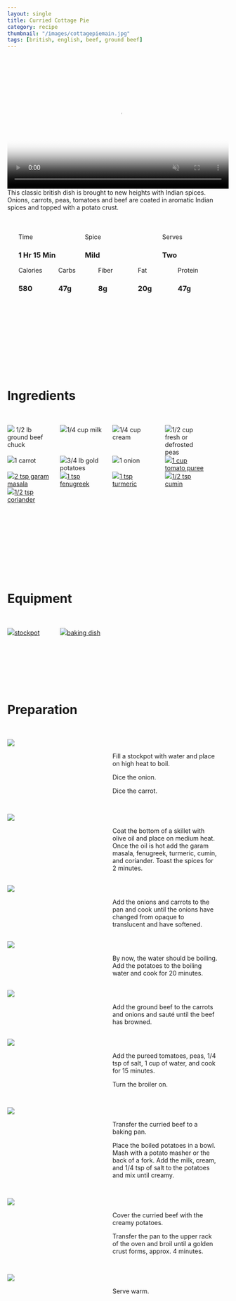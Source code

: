 ```yaml
---
layout: single
title: Curried Cottage Pie
category: recipe
thumbnail: "/images/cottagepiemain.jpg"
tags: [british, english, beef, ground beef]
---
```

<div id="spacer"></div>

<div id="backgroundvideo">
  <video width="100%" autoplay loop muted class="banner__video" poster="/images/cottagepiemain.jpg">
  <source src="/images/moussaka.mp4" type="video/mp4"></video>
</div>

<div id="recipedescription">
This classic british dish is brought to new heights with Indian spices. Onions, carrots, peas, tomatoes and beef are coated in aromatic Indian spices and topped with a potato crust.
<div id="spacer"></div>

<div id= "recipedetails">
<div id= "time"> Time </div>
<div id= "spice"> Spice </div>
<div id= "serves"> Serves </div>
</div>

<div id= "recipedetails">
<div id= "time"><h3> 1 Hr 15 Min</h3> </div>
<div id= "spice"><h3> Mild</h3> </div>
<div id= "serves"><h3> Two </h3> </div>
</div>

<div id="spacer"></div>

<div id= "nutrition">
<div id="calories"> Calories </div>
<div id="carbs"> Carbs </div>
<div id="fiber"> Fiber </div>
<div id="fat"> Fat </div>
<div id="protein"> Protein </div>
</div>

<div id= "nutrition">
<div id="calories"><h3> 580 </h3> </div>
<div id="carbs"><h3> 47g</h3> </div>
<div id="fiber"><h3> 8g</h3> </div>
<div id="fat"><h3> 20g</h3> </div>
<div id="protein"><h3> 47g</h3> </div>
</div>

<div id= "ingredienthdr">
<h1>Ingredients</h1>
</div>

<div id="ingredients">
<div id="ingredientone"><img src="/images/groundbeef.jpeg"/> 1/2 lb ground beef chuck </div>
<div id="ingredienttwo"><img src="/images/peas.jpeg"/>1/4 cup milk</div>
<div id="ingredientthree"><img src="/images/carrot.jpeg"/>1/4 cup cream</div>
<div id="ingredientfour"><img src="/images/peas.jpeg"/>1/2 cup fresh or defrosted peas</div>
</div>

<div id="ingredients">
<div id="ingredientone"><img src="/images/carrot.jpeg"/>1 carrot</div>
<div id="ingredienttwo"><img src="/images/goldpotatoes.jpeg"/>3/4 lb gold potatoes</div>
<div id="ingredientthree"><img src="/images/onion.jpeg"/>1 onion</div>
<div id="ingredientfour"><a href="https://www.amazon.com/Cento-Tomato-Puree-28-Ounce-Cans/dp/B001SAWI38/ref=as_li_ss_tl?s=grocery&ie=UTF8&qid=1482333195&sr=1-3&keywords=cento+tomato&linkCode=ll1&tag=cilalime09-20&linkId=ccb14c2a0715f68ddd77ec1f32cb0670"><img src="/images/tomatopuree.jpeg"/>1 cup tomato puree</a></div>
</div>

<div id="ingredients">
<div id="ingredientone"><a href=""><img src="/images/garammasala.jpeg"/>2 tsp garam masala</a></div>
<div id="ingredienttwo"><a href=""><img src="/images/fenugreek.jpeg"/>1 tsp fenugreek</a></div>
<div id="ingredientthree"><a href=""><img src="/images/turmeric.jpeg"/>1 tsp turmeric</a></div>
<div id="ingredientfour"><a href=""><img src="/images/groundcumin.jpeg"/>1/2 tsp cumin</a></div>
</div>

<div id="ingredients">
<div id="ingredientone"><a href="b"><img src="/images/groundcoriander.jpeg"/>1/2 tsp coriander</a></div>
</div>

<div id= "equipmenthdr">
<h1>Equipment</h1>
</div>

<div id="equipment">
<div id="equipmentone"><a href="https://www.amazon.com/Creuset-Signature-Round-French-Truffle/dp/B0076NOFSC/ref=as_li_ss_tl?s=kitchen&rps=1&ie=UTF8&qid=1481598867&sr=1-38&keywords=le+creuset&refinements=p_85:2470955011&th=1&linkCode=ll1&tag=cilalime09-20&linkId=9987204213f6c7ac4d1e12889972e623"><img src="/images/stockpot.jpeg"/>stockpot </a></div>
<div id="equipmenttwo"><a href="https://www.amazon.com/Emile-Henry-Ruffled-Pie-Dish/dp/B00T4ANGGM/ref=as_li_ss_tl?rps=1&ie=UTF8&qid=1482369145&sr=8-16&keywords=emile+henry+baking+dish&refinements=p_85:2470955011&th=1&linkCode=ll1&tag=cilalime09-20&linkId=c5ed42d9b8321456f660c50b43419fe4"><img src="/images/piedish.jpeg"/>baking dish </a></div>
</div>

<div id="preparation">
<h1>Preparation</h1>
</div>

<div id="instruction">
<div id="image"><img src="/images/cottagepie1.jpeg"/> </div>
<div id="step">Fill a stockpot with water and place on high heat to boil.
<p>Dice the onion.</p>
<p> Dice the carrot.</p></div>
</div>

<div id="instruction">
<div id="image"><img src="/images/cottagepie2.jpeg"/> </div>
<div id="step">Coat the bottom of a skillet with olive oil and place on medium heat. Once the oil is hot add the garam masala, fenugreek, turmeric, cumin, and coriander. Toast the spices for 2 minutes.</div>
</div>

<div id="instruction">
<div id="image"><img src="/images/cottagepie3.jpeg"/> </div>
<div id="step">Add the onions and carrots to the pan and cook until the onions have changed from opaque to translucent and have softened.</div>
</div>

<div id="instruction">
<div id="image"><img src="/images/cottagepie4.jpeg"/> </div>
<div id="step">By now, the water should be boiling. Add the potatoes to the boiling water and cook for 20 minutes.</div>
</div>

<div id="instruction">
<div id="image"><img src="/images/cottagepie5.jpeg"/> </div>
<div id="step">Add the ground beef to the carrots and onions and sauté until the beef has browned.</div>
</div>

<div id="instruction">
<div id="image"><img src="/images/cottagepie6.jpeg"/> </div>
<div id="step">Add the pureed tomatoes, peas, 1/4 tsp of salt, 1 cup of water, and cook for 15 minutes.
<p>Turn the broiler on.</p></div>
</div>

<div id="instruction">
<div id="image"><img src="/images/cottagepie7.jpeg"/> </div>
<div id="step">Transfer the curried beef to a baking pan.
<p>Place the boiled potatoes in a bowl. Mash with a potato masher or the back of a fork. Add the milk, cream, and 1/4 tsp of salt to the potatoes and mix until creamy.</p></div>
</div>

<div id="instruction">
<div id="image"><img src="/images/cottagepie8.jpeg"/> </div>
<div id="step">Cover the curried beef with the creamy potatoes.
<p>Transfer the pan to the upper rack of the oven and broil until a golden crust forms, approx. 4 minutes.</p></div>
</div>


<div id="instruction">
<div id="image"><img src="/images/cottagepie9.jpeg"/> </div>
<div id="step"> Serve warm. </div>
</div>

<style>
#backgroundvideo {
  width: 100%;
}
  
#banner__video {
    }

#overlay {
 }

#recipedetails { width: 100%; display:inline-block; float: left;}
#time { width: 30%; float: left; margin-left: 5%}
#spice { width: 30%; float: left;}
#serves { width 30%; float: left; margin-left: 5%;}
.clear {clear:both;}

#spacer {padding-top:50px;}

#nutrition { width: 100%; display:inline-block;}
#calories { width: 18%; float: left; margin-left: 5%;}
#carbs { width: 18%; float: left; margin-left: 0%;}
#fiber { width: 18%; float: left; margin-left: 0%;}
#fat { width: 18%; float: left; margin-left: 0%;}
#protein { width: 18%; float: left; margin-right:5%;}
.clear {clear:both;}

#ingredienthdr { margin-top:200px; margin-bottom: 50px; font-family: $serif;}

#ingredients { width: 95%; display:inline-block;}
#ingredientone { width: 20%; float:left;}
#ingredienttwo { width: 20%; float:left; margin-left: 5%;}
#ingredientthree { width:20%; float:left; margin-left: 5%;}
#ingredientfour { width:20%; float:left; margin-left: 5%;}
.clear {clear:both;}

#equipmenthdr { margin-top:200px; margin-bottom:50px; font-family: $serif;}

#equipment { width: 95%; display:inline-block;}
#equipmentone { width: 20%; float:left;}
#equipmenttwo { width: 20%; float:left; margin-left: 5%;}
#equipmentthree { width:20%; float:left; margin-left: 5%;}
#equipmentfour { width:20%; float:left; margin-left: 5%;}
.clear {clear:both;}

#preparation { margin-top: 150px; margin-bottom: 50px; font-family: $serif;}

#instruction { width:95%; display:inline-block;}
#image { width: 40%; float:left;}
#step { width: 50%; float:right; margin-top: 30px; margin-bottom: 30px;}
.clear {clear:both;}
</style>
